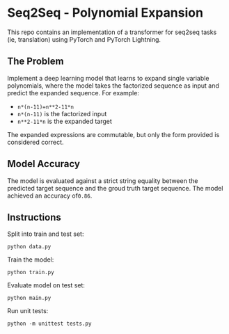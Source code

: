 # Seq2Seq - Polynomial Expansion
This repo contains an implementation of a transformer for seq2seq tasks (ie, translation) using PyTorch and PyTorch Lightning.

## The Problem
Implement a deep learning model that learns to expand single variable polynomials, where the model takes the factorized sequence as input and predict the expanded sequence. For example:

* `n*(n-11)=n**2-11*n`
* `n*(n-11)` is the factorized input
* `n**2-11*n`  is the expanded target

The expanded expressions are commutable, but only the form provided is considered correct.

## Model Accuracy
The model is evaluated against a strict string equality between the predicted target sequence and the groud truth target sequence. The model achieved an accuracy of`0.86`.


## Instructions
Split into train and test set:
```
python data.py
```

Train the model:
```
python train.py
```

Evaluate model on test set:
```
python main.py
```

Run unit tests:
```
python -m unittest tests.py
```
